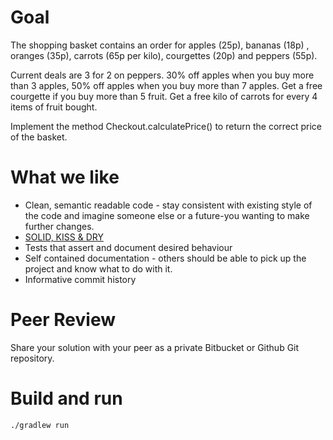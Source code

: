 # Goal

The shopping basket contains an order for apples (25p), bananas (18p) , oranges (35p), carrots (65p per kilo),
courgettes (20p) and peppers (55p).

Current deals are 3 for 2 on peppers.   30% off apples when you buy more than 3 apples, 50% off apples when you buy
more than 7 apples.  Get a free courgette if you buy more than 5 fruit.   Get a free kilo of carrots for every 4
items of fruit bought.

Implement the method Checkout.calculatePrice() to return the correct price of the basket.

# What we like

* Clean, semantic readable code - stay consistent with existing style of the code and imagine someone else or a
  future-you wanting to make further changes.
* [SOLID, KISS & DRY](https://softwareengineering.stackexchange.com/questions/73065/what-are-dry-kiss-solid-etc-classified-as)
* Tests that assert and document desired behaviour
* Self contained documentation - others should be able to pick up the project and know what to do with it.
* Informative commit history

# Peer Review

Share your solution with your peer as a private Bitbucket or Github Git repository.

# Build and run

    ./gradlew run
